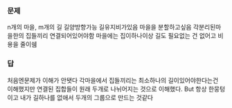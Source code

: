 
### 문제
n개의 마을, m개의 길 길양방향가능
길유지비가있음
마을을 분할하고싶음
각분리된마을한의 집들끼리 연결되어있어야함 마을에는 집이하나이상
길도 필요없는 건 없어고 비용을 줄이쉠
### 답
처음엔문제가 이해가 안됏다 각마을에서 집들끼리는 최소하나의 길이있어야한다는건 이해했지만
연결된 집합들이 원래 두개로 나뉘어지는 것으로 이해했다.
But 항상 한뭉텅이고 내가 길하나를 없애서 두개의 그룹으로 만드는 것같다